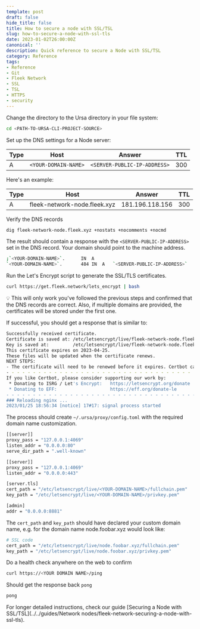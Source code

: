 ```yaml
---
template: post
draft: false
hide_title: false
title: How to secure a node with SSL/TSL
slug: how-to-secure-a-node-with-ssl-tls
date: 2023-01-02T26:00:00Z
canonical: ''
description: Quick reference to secure a Node with SSL/TSL
category: Reference
tags:
- Reference
- Git
- Fleek Network
- SSL
- TSL
- HTTPS
- security
---
```


Change the directory to the Ursa directory in your file system:

```sh
cd <PATH-TO-URSA-CLI-PROJECT-SOURCE>
```

Set up the DNS settings for a Node server:

| Type        | Host                              | Answer                          | TTL         |
| ----------- | --------------------------------- | ------------------------------- | ----------- |
| A           | `<YOUR-DOMAIN-NAME>`                | `<SERVER-PUBLIC-IP-ADDRESS>`  | 300         |

Here's an example:

| Type        | Host                              | Answer            | TTL         |
| ----------- | --------------------------------- | ----------------- | ----------- |
| A           | fleek-network-node.fleek.xyz      |  181.196.118.156  | 300         |

Verify the DNS records

```sh
dig fleek-network-node.fleek.xyz +nostats +nocomments +nocmd
```

The result should contain a response with the `<SERVER-PUBLIC-IP-ADDRESS>` set in the DNS record. Your domain should point to the machine address.

```sh
;`<YOUR-DOMAIN-NAME>`.      IN	A
`<YOUR-DOMAIN-NAME>`.		484 IN	A	`<SERVER-PUBLIC-IP-ADDRESS>` 
```

Run the Let's Encrypt script to generate the SSL/TLS certificates.

```sh
curl https://get.fleek.network/lets_encrypt | bash
```

💡 This will only work you've followed the previous steps and confirmed that the DNS records are correct. Also, if multiple domains are provided, the certificates will be stored under the first one.

If successful, you should get a response that is similar to:

```sh
Successfully received certificate.
Certificate is saved at: /etc/letsencrypt/live/fleek-network-node.fleek.xyz/fullchain.pem
Key is saved at:         /etc/letsencrypt/live/fleek-network-node.fleek.xyz/privkey.pem
This certificate expires on 2023-04-25.
These files will be updated when the certificate renews.
NEXT STEPS:
- The certificate will need to be renewed before it expires. Certbot can automatically renew the certificate in the background, but you may need to take steps to enable that functionality. See https://certbot.org/renewal-setup for instructions.
- - - - - - - - - - - - - - - - - - - - - - - - - - - - - - - - - - - - - - - -
If you like Certbot, please consider supporting our work by:
 * Donating to ISRG / Let's Encrypt:   https://letsencrypt.org/donate
 * Donating to EFF:                    https://eff.org/donate-le
- - - - - - - - - - - - - - - - - - - - - - - - - - - - - - - - - - - - - - - -
### Reloading nginx ...
2023/01/25 18:56:34 [notice] 17#17: signal process started
```

The process should create `~/.ursa/proxy/config.toml` with the required domain name customization.

```sh
[[server]]
proxy_pass = "127.0.0.1:4069"
listen_addr = "0.0.0.0:80"
serve_dir_path = ".well-known"

[[server]]
proxy_pass = "127.0.0.1:4069"
listen_addr = "0.0.0.0:443"

[server.tls]
cert_path = "/etc/letsencrypt/live/<YOUR-DOMAIN-NAME>/fullchain.pem"
key_path = "/etc/letsencrypt/live/<YOUR-DOMAIN-NAME>/privkey.pem"

[admin]
addr = "0.0.0.0:8881"
```

The `cert_path` and `key_path` should have declared your custom domain name, e.g. for the domain name node.foobar.xyz would look like:

```sh
# SSL code
cert_path = "/etc/letsencrypt/live/node.foobar.xyz/fullchain.pem"
key_path = "/etc/letsencrypt/live/node.foobar.xyz/privkey.pem"
```

Do a health check anywhere on the web to confirm

```sh
curl https://<YOUR DOMAIN NAME>/ping
```

Should get the response back `pong`

```sh
pong
```

For longer detailed instructions, check our guide [Securing a Node with SSL/TSL](../../guides/Network nodes/fleek-network-securing-a-node-with-ssl-tls).
